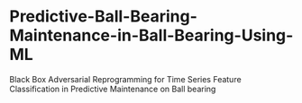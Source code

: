 # Predictive-Ball-Bearing-Maintenance-in-Ball-Bearing-Using-ML
Black Box Adversarial Reprogramming for Time  Series Feature Classification in Predictive  Maintenance on Ball bearing

